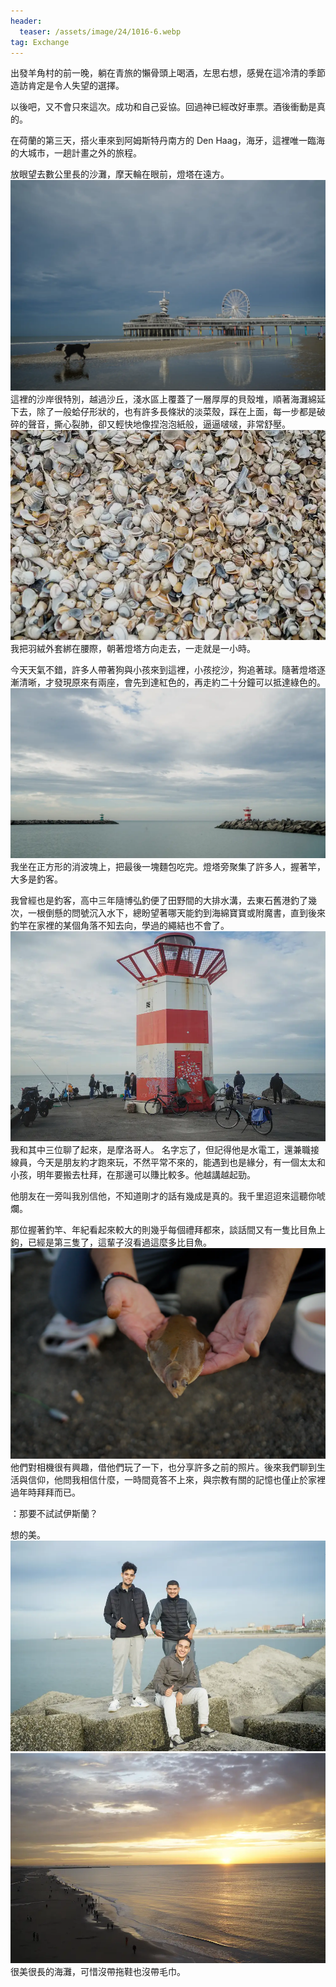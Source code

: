 ```yaml
---
header:
  teaser: /assets/image/24/1016-6.webp
tag: Exchange
---
```


出發羊角村的前一晚，躺在青旅的懶骨頭上喝酒，左思右想，感覺在這冷清的季節造訪肯定是令人失望的選擇。

以後吧，又不會只來這次。成功和自己妥協。回過神已經改好車票。酒後衝動是真的。

在荷蘭的第三天，搭火車來到阿姆斯特丹南方的 Den Haag，海牙，這裡唯一臨海的大城市，一趟計畫之外的旅程。

放眼望去數公里長的沙灘，摩天輪在眼前，燈塔在遠方。
![The skyscraper](/assets/image/24/1016-2.webp)
這裡的沙岸很特別，越過沙丘，淺水區上覆蓋了一層厚厚的貝殼堆，順著海灘綿延下去，除了一般蛤仔形狀的，也有許多長條狀的淡菜殼，踩在上面，每一步都是破碎的聲音，撕心裂肺，卻又輕快地像捏泡泡紙般，逼逼啵啵，非常舒壓。
![The shell](/assets/image/24/1016-3.webp)
我把羽絨外套綁在腰際，朝著燈塔方向走去，一走就是一小時。

今天天氣不錯，許多人帶著狗與小孩來到這裡，小孩挖沙，狗追著球。隨著燈塔逐漸清晰，才發現原來有兩座，會先到達紅色的，再走約二十分鐘可以抵達綠色的。
![The lighthouse](/assets/image/24/1016-4.webp)
我坐在正方形的消波塊上，把最後一塊麵包吃完。燈塔旁聚集了許多人，握著竿，大多是釣客。

我曾經也是釣客，高中三年隨博弘釣便了田野間的大排水溝，去東石舊港釣了幾次，一根倒懸的問號沉入水下，總盼望著哪天能釣到海綿寶寶或附魔書，直到後來釣竿在家裡的某個角落不知去向，學過的繩結也不會了。
![The lighthouse](/assets/image/24/1016-5.webp)
我和其中三位聊了起來，是摩洛哥人。
名字忘了，但記得他是水電工，還兼職接線員，今天是朋友約才跑來玩，不然平常不來的，能遇到也是緣分，有一個太太和小孩，明年要搬去杜拜，在那邊可以賺比較多。他越講越起勁。

他朋友在一旁叫我別信他，不知道剛才的話有幾成是真的。我千里迢迢來這聽你唬爛。

那位握著釣竿、年紀看起來較大的則幾乎每個禮拜都來，談話間又有一隻比目魚上鉤，已經是第三隻了，這輩子沒看過這麼多比目魚。
![The fish](/assets/image/24/1016-6.webp)
他們對相機很有興趣，借他們玩了一下，也分享許多之前的照片。後來我們聊到生活與信仰，他問我相信什麼，一時間竟答不上來，與宗教有關的記憶也僅止於家裡過年時拜拜而已。

：那要不試試伊斯蘭？  

想的美。
![The Moroccan](/assets/image/24/1016-7.webp)
![Sunset](/assets/image/24/1016-8.webp)
很美很長的海灘，可惜沒帶拖鞋也沒帶毛巾。

